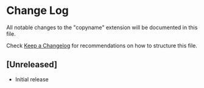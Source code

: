 # Change Log

All notable changes to the "copyname" extension will be documented in this file.

Check [Keep a Changelog](http://keepachangelog.com/) for recommendations on how to structure this file.

## [Unreleased]

- Initial release